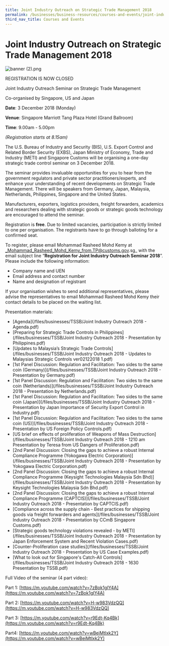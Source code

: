 ```yaml
---
title: Joint Industry Outreach on Strategic Trade Management 2018
permalink: /businesses/business-resources/courses-and-events/joint-industry-outreach-on-strategic-trade-management-2018
third_nav_title: Courses and Events
---
```


# Joint Industry Outreach on Strategic Trade Management 2018

![banner (2).png](/images/banner%20(2).png)

REGISTRATION IS NOW CLOSED

Joint Industry Outreach Seminar on Strategic Trade Management

Co-organised by Singapore, US and Japan

**Date**: 3 December 2018 (Monday)

**Venue**: Singapore Marriott Tang Plaza Hotel (Grand Ballroom)

**Time**: 9.00am - 5.00pm

_(Registration starts at 8.15am)_

The U.S. Bureau of Industry and Security (BIS), U.S. Export Control and Related Border Security (EXBS), Japan Ministry of Economy, Trade and Industry (METI) and Singapore Customs will be organising a one-day strategic trade control seminar on 3 December 2018.

The seminar provides invaluable opportunities for you to hear from the government regulators and private sector practitioners/experts, and enhance your understanding of recent developments on Strategic Trade Management. There will be speakers from Germany, Japan, Malaysia, Netherlands, Philippines, Singapore and the United States.

Manufacturers, exporters, logistics providers, freight forwarders, academics and researchers dealing with strategic goods or strategic goods technology are encouraged to attend the seminar.

Registration is **free**. Due to limited vacancies, participation is strictly limited to one per organisation. The registrants have to go through balloting for a confirmed seat.

To register, please email Mohammad Rasheed Mohd Kemy at _Mohammad_Rasheed_Mohd_Kemy_from.TP@customs.gov.sg_ with the email subject line “**Registration for Joint Industry Outreach Seminar 2018**”. Please include the following information:

-   Company name and UEN
-   Email address and contact number
-   Name and designation of registrant

If your organisation wishes to send additional representatives, please advise the representatives to email Mohammad Rasheed Mohd Kemy their contact details to be placed on the waiting list.

Presentation materials:

-   [Agenda](/files/businesses/TSSB/Joint Industry Outreach 2018 - Agenda.pdf)
-   [Preparing for Strategic Trade Controls in Philippines](/files/businesses/TSSB/Joint Industry Outreach 2018 - Presentation by Philippines.pdf)
-   [Updates to Malaysia’s Strategic Trade Controls](/files/businesses/TSSB/Joint Industry Outreach 2018 - Updates to Malaysias Strategic Controls ver02122018 1.pdf)
-   [1st Panel Discussion: Regulation and Facilitation: Two sides to the same coin (Germany)](/files/businesses/TSSB/Joint Industry Outreach 2018 - Presentation by Germany.pdf)
-   [1st Panel Discussion: Regulation and Facilitation: Two sides to the same coin (Netherlands)](/files/businesses/TSSB/Joint Industry Outreach 2018 - Presentation by Netherlands.pdf)
-   [1st Panel Discussion: Regulation and Facilitation: Two sides to the same coin (Japan)](/files/businesses/TSSB/Joint Industry Outreach 2018 - Presentation by Japan Importance of Security Export Control in Industry.pdf)
-   [1st Panel Discussion: Regulation and Facilitation: Two sides to the same coin (US)](/files/businesses/TSSB/Joint Industry Outreach 2018 - Presentation by US Foreign Policy Controls.pdf)
-   [US brief on effects of proliferation of Weapons of Mass Destruction](/files/businesses/TSSB/Joint Industry Outreach 2018 - 1210 am Presentation by Teresa from US Dangers of Proliferation.pdf)
-   [2nd Panel Discussion: Closing the gaps to achieve a robust Internal Compliance Programme (Yokogawa Electric Corporation)](/files/businesses/TSSB/Joint Industry Outreach 2018 - Presentation by Yokogawa Electric Corporation.pdf)
-   [2nd Panel Discussion: Closing the gaps to achieve a robust Internal Compliance Programme (Keysight Technologies Malaysia Sdn Bhd)](/files/businesses/TSSB/Joint Industry Outreach 2018 - Presentation by Keysight Technologies Malaysia Sdn Bhd.pdf)
-   [2nd Panel Discussion: Closing the gaps to achieve a robust Internal Compliance Programme (CAPTCIS)](/files/businesses/TSSB/Joint Industry Outreach 2018 - Presentation by CAPTCIS.pdf)
-   [Compliance across the supply chain - Best practices for shipping goods via freight forwarders and agents](/files/businesses/TSSB/Joint Industry Outreach 2018 - Presentation by CCmB Singapore Customs.pdf)
-   [Strategic goods technology violations revealed - by METI](/files/businesses/TSSB/Joint Industry Outreach 2018 - Presentation by Japan Enforcement System and Recent Violation Cases.pdf)
-   [Counter-Proliferation case studies](/files/businesses/TSSB/Joint Industry Outreach 2018 - Presentation by US Case Examples.pdf)
-   [What to look out for Singapore's Catch-All Controls](/files/businesses/TSSB/Joint Industry Outreach 2018 - 1630 Presentation by TSSB.pdf)

Full Video of the seminar (4 part video):

Part 1: [https://m.youtube.com/watch?v=7zBok1gIY4A](https://m.youtube.com/watch?v=7zBok1gIY4A)

Part 2: [https://m.youtube.com/watch?v=H-w983VdzQQ](https://m.youtube.com/watch?v=H-w983VdzQQ)

Part 3: [https://m.youtube.com/watch?v=r9Edt-Kq4Bk](https://m.youtube.com/watch?v=r9Edt-Kq4Bk)

Part4: [https://m.youtube.com/watch?v=wBeiMtlxk2Y](https://m.youtube.com/watch?v=wBeiMtlxk2Y)
